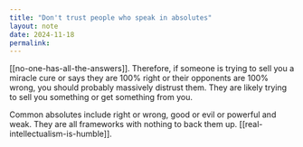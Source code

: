 ```yaml
---
title: "Don't trust people who speak in absolutes"
layout: note
date: 2024-11-18
permalink:
---
```


[[no-one-has-all-the-answers]]. Therefore, if someone is trying to sell you a miracle cure or says they are 100% right or their opponents are 100% wrong, you should probably massively distrust them. They are likely trying to sell you something or get something from you.

Common absolutes include right or wrong, good or evil or powerful and weak. They are all frameworks with nothing to back them up. [[real-intellectualism-is-humble]].


